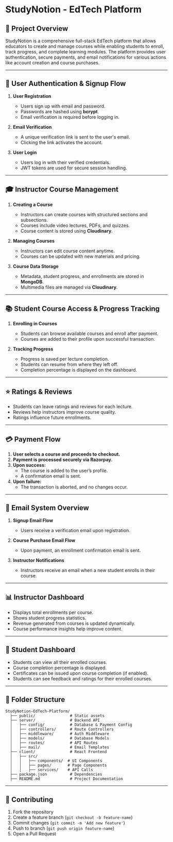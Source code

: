 # StudyNotion - EdTech Platform

## 📌 Project Overview
StudyNotion is a comprehensive full-stack EdTech platform that allows educators to create and manage courses while enabling students to enroll, track progress, and complete learning modules. The platform provides user authentication, secure payments, and email notifications for various actions like account creation and course purchases.

---

## 🔑 User Authentication & Signup Flow
1. **User Registration**
   - Users sign up with email and password.
   - Passwords are hashed using **bcrypt**.
   - Email verification is required before logging in.

2. **Email Verification**
   - A unique verification link is sent to the user's email.
   - Clicking the link activates the account.

3. **User Login**
   - Users log in with their verified credentials.
   - JWT tokens are used for secure session handling.

---

## 🎓 Instructor Course Management
1. **Creating a Course**
   - Instructors can create courses with structured sections and subsections.
   - Courses include video lectures, PDFs, and quizzes.
   - Course content is stored using **Cloudinary**.
   
2. **Managing Courses**
   - Instructors can edit course content anytime.
   - Courses can be updated with new materials and pricing.

3. **Course Data Storage**
   - Metadata, student progress, and enrollments are stored in **MongoDB**.
   - Multimedia files are managed via **Cloudinary**.

---

## 📚 Student Course Access & Progress Tracking
1. **Enrolling in Courses**
   - Students can browse available courses and enroll after payment.
   - Courses are added to their profile upon successful transaction.

2. **Tracking Progress**
   - Progress is saved per lecture completion.
   - Students can resume from where they left off.
   - Completion percentage is displayed on the dashboard.

---

## ⭐ Ratings & Reviews
- Students can leave ratings and reviews for each lecture.
- Reviews help instructors improve course quality.
- Ratings influence future enrollments.

---

## 💳 Payment Flow
1. **User selects a course and proceeds to checkout.**
2. **Payment is processed securely via Razorpay.**
3. **Upon success:**
   - The course is added to the user’s profile.
   - A confirmation email is sent.
4. **Upon failure:**
   - The transaction is aborted, and no changes occur.

---

## 📩 Email System Overview
1. **Signup Email Flow**
   - Users receive a verification email upon registration.

2. **Course Purchase Email Flow**
   - Upon payment, an enrollment confirmation email is sent.

3. **Instructor Notifications**
   - Instructors receive an email when a new student enrolls in their course.

---

## 📊 Instructor Dashboard
- Displays total enrollments per course.
- Shows student progress statistics.
- Revenue generated from courses is updated dynamically.
- Course performance insights help improve content.

---

## 🎯 Student Dashboard
- Students can view all their enrolled courses.
- Course completion percentage is displayed.
- Certificates can be issued upon course completion (if enabled).
- Students can see feedback and ratings for their enrolled courses.

---

## 📂 Folder Structure
```
StudyNotion-EdTech-Platform/
  ├── public/               # Static assets
  ├── server/               # Backend API
  │   ├── config/           # Database & Payment Config
  │   ├── controllers/      # Route Controllers
  │   ├── middleware/       # Auth Middleware
  │   ├── models/           # Database Models
  │   ├── routes/           # API Routes
  │   ├── mail/             # Email Templates
  ├── client/               # React Frontend
  │   ├── src/
  │   │   ├── components/  # UI Components
  │   │   ├── pages/       # Page Components
  │   │   ├── services/    # API Calls
  ├── package.json          # Dependencies
  ├── README.md             # Project Documentation
```

---

## 🤝 Contributing
1. Fork the repository
2. Create a feature branch (`git checkout -b feature-name`)
3. Commit changes (`git commit -m 'Add new feature'`)
4. Push to branch (`git push origin feature-name`)
5. Open a Pull Request




